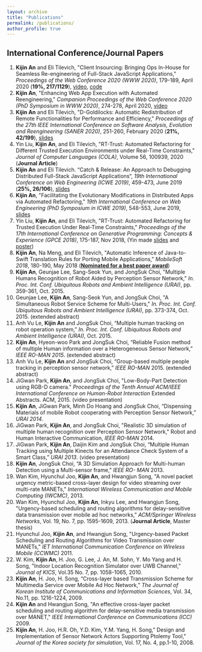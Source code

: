 ```yaml
---
layout: archive
title: "Publications"
permalink: /publications/
author_profile: true
---
```


International Conference/Journal Papers
---
1. **Kijin An** and Eli Tilevich, "Client Insourcing: Bringing Ops In-House for Seamless Re-engineering of Full-Stack JavaScript Applications," *Proceedings of the Web Conference 2020 (WWW 2020)*, 179-189, April 2020 (**19%, 217/1129**), [video](https://youtu.be/69U5Y6HsAOw), [code](https://github.com/kjproj84/JS-RCI)
2. **Kijin An**, "Enhancing Web App Execution with Automated Reengineering," *Companion Proceedings of the Web Conference 2020 (PhD Symposium in WWW 2020)*, 274-278, April 2020, [video](https://youtu.be/EvnTicEUkzU)
3. **Kijin An** and Eli Tilevich, "D-Goldilocks: Automatic Redistribution of Remote Functionalities for Performance and Efficiency," *Proceedings of the 27th IEEE International Conference on Software Analysis, Evolution and Reengineering (SANER 2020)*, 251-260, February 2020 (**21%, 42/199**), [slides](./SANER20_D_Goldilocks.pdf) 
4. Yin Liu, **Kijin An**, and Eli Tilevich,  "RT-Trust: Automated Refactoring for Different Trusted Execution Environments under Real-Time Constraints," *Journal of Computer Languages (COLA)*, Volume 56, 100939, 2020 (**Journal Article**) 
5. **Kijin An** and Eli Tilevich. “Catch & Release: An Approach to Debugging Distributed Full-Stack JavaScript Applications“, *19th International Conference on Web Engineering (ICWE 2019)*, 459-473, June 2019 (**25%, 26/106**), [slides](http://web.geni-pco.com/icwe2019/2Catch_Release_An_Approach_to_Debugging_Distributed_Full-Stack_JavaScript_Applications.pdf)
6. **Kijin An**, "Facilitating the Evolutionary Modifications in Distributed Apps via Automated Refactoring," *19th International Conference on Web Engineering (PhD Symposium in ICWE 2019)*, 548-553, June 2019, [slides](http://web.geni-pco.com/icwe2019/3Facilitating_the_Evolutionary_Modifications_in_Distributed_Apps_via_Automated_Refactoring.pdf)
7. Yin Liu, **Kijin An**, and Eli Tilevich, "RT-Trust: Automated Refactoring for Trusted Execution Under Real-Time Constraints," *Proceedings of the 17th International Conference on Generative Programming: Concepts & Experience (GPCE 2018)*, 175-187, Nov 2018, (Yin made [slides](https://drive.google.com/file/d/1Ucm3oZg4VfYglxhbplEIFLWWB35yWy80/view) and [poster](https://drive.google.com/file/d/1RO3zCYDZHClDxdlkMyO9zhIsmMEar1sa/view))
8. **Kijin An**, Na Meng, and Eli Tilevich, "Automatic Inference of Java-to-Swift Translation Rules for Porting Mobile Applications,” *MobileSoft 2018*, 180-190, May 2018 ([**Nominated for a best paper award**](https://www.icse2018.org/details/mobilesoft-2018-papers/6/Automatic-Inference-of-Java-to-Swift-Translation-Rules-for-Porting-Mobile-Application))
9. **Kijin An**, Geunjae Lee, Sang-Seok Yun, and JongSuk Choi, "Multiple Humans Recognition of Robot Aided by Perception Sensor Network," *In. Proc. Int. Conf. Ubiquitous Robots and Ambient Intelligence (URAI)*, pp. 359-361, Oct. 2015.
10. Geunjae Lee, **Kijin An**, Sang-Seok Yun, and JongSuk Choi, "A Simultaneous Robot Service Scheme for Multi-Users," *In. Proc. Int. Conf. Ubiquitous Robots and Ambient Intelligence (URAI)*, pp. 373-374, Oct. 2015. (extended abstract)
11. Anh Vu Le, **Kijin An** and JongSuk Choi, “Multiple human tracking on robot operation system,” *In. Proc. Int. Conf. Ubiquitous Robots and Ambient Intelligence (URAI)*, Oct. 2015.
12. **Kijin An**, Hyeon-woo Park and JongSuk Choi, “Reliable Fusion method of multiple Human information over a Heterogeneous Sensor Network,” *IEEE RO-MAN 2015*. (extended abstract)
13. Anh Vu Le, **Kijin An** and JongSuk Choi, “Group-based multiple people tracking in perception sensor network,” *IEEE RO-MAN* 2015. (extended abstract)
14. JiGwan Park, **Kijin An**, and JongSuk Choi, "Low-Body-Part Detection using RGB-D camera." *Proceedings of the Tenth Annual ACM/IEEE International Conference on Human-Robot Interaction* Extended Abstracts. ACM, 2015. (video presentation)
15. **Kijin An**, JiGwan Park, Minh Do Hoang and JongSuk Choi, “Dispensing Materials of mobile Robot cooperating with Perception Sensor Network,” *URAI 2014*.
16. JiGwan Park, **Kijin An**, and JongSuk Choi, "Realistic 3D simulation of multiple human recognition over Perception Sensor Network," Robot and Human Interactive Communication, *IEEE RO-MAN* 2014.
17. JiGwan Park, **Kijin An**, Daijin Kim and JongSuk Choi, “Multiple Human Tracking using Multiple Kinects for an Attendance Check System of a Smart Class,” *URAI 2013*. (video presentation)
18. **Kijin An**, JongSuk Choi, “A 3D Simulation Approach for Multi-human Detection using a Multi-sensor frame,” *IEEE RO- MAN* 2013.
19. Wan Kim, Hyunchul Joo, **Kijin An**, and Hwangjun Song, "A novel packet urgency metric-based cross-layer design for video streaming over multi-rate MANETs," *International Wireless Communication and Mobile Computing (IWCMC)*, 2013.
20. Wan Kim, Hyunchul Joo, **Kijin An**, Inkyu Lee, and Hwangjun Song, "Urgency-based scheduling and routing algorithms for delay-sensitive data transmission over mobile ad hoc networks,” *ACM/Springer Wireless Networks*, Vol. 19, No. 7, pp. 1595-1609, 2013. (**Journal Article**, Master thesis)
21. Hyunchul Joo, **Kijin An**, and Hwangjun Song, "Urgency-based Packet Scheduling and Routing Algorithms for Video Transmission over MANETs," *IET International Communication Conference on Wireless Mobile (CCWMC)* 2011.
22. W. Kim, **Kijin An**, H. Joo, G. Lee, J. An, M. Sohn, Y. Mo Yang and H. Song, "Indoor Location Recognition Simulator over UWB Channel," *Journal of KICS*, Vol.35 No. 7, pp. 1058-1065, 2010.
23. **Kijin An**, H. Joo, H. Song, “Cross-layer based Transmission Scheme for Multimedia Service over Mobile Ad Hoc Network,” *The Journal of Korean Institute of Communications and Information Sciences*, Vol. 34, No.11, pp. 1216-1224, 2009.
24. **Kijin An** and Hwangjun Song, "An effective cross-layer packet scheduling and routing algorithm for delay-sensitive media transmission over MANET," *IEEE International Conference on Communications (ICC)* 2009.
25. **Kijin An**, H. Joo, H.R. Oh, Y.D. Kim, Y.M. Yang, H. Song," Design and Implementation of Sensor Network Actors Supporting Ptolemy Tool," *Journal of the Korea society for simulation*, Vol. 17, No. 4, pp.1-10, 2008.
